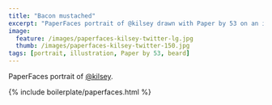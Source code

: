 ```yaml
---
title: "Bacon mustached"
excerpt: "PaperFaces portrait of @kilsey drawn with Paper by 53 on an iPad."
image: 
  feature: /images/paperfaces-kilsey-twitter-lg.jpg
  thumb: /images/paperfaces-kilsey-twitter-150.jpg
tags: [portrait, illustration, Paper by 53, beard]
---
```


PaperFaces portrait of [@kilsey](http://twitter.com/kilsey).

{% include boilerplate/paperfaces.html %}